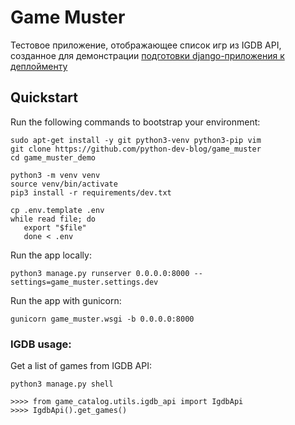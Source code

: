 # Game Muster

Тестовое приложение, отображающее список игр из IGDB API, созданное для демонстрации [подготовки django-приложения к деплойменту](https://www.youtube.com/watch?v=)

## Quickstart

Run the following commands to bootstrap your environment:

    sudo apt-get install -y git python3-venv python3-pip vim
    git clone https://github.com/python-dev-blog/game_muster
    cd game_muster_demo
      
    python3 -m venv venv   
    source venv/bin/activate
    pip3 install -r requirements/dev.txt 

    cp .env.template .env
    while read file; do
       export "$file"
       done < .env

Run the app locally:

    python3 manage.py runserver 0.0.0.0:8000 --settings=game_muster.settings.dev

Run the app with gunicorn:

    gunicorn game_muster.wsgi -b 0.0.0.0:8000

### IGDB usage:

Get a list of games from IGDB API:
    
    python3 manage.py shell

    >>>> from game_catalog.utils.igdb_api import IgdbApi
    >>>> IgdbApi().get_games()

